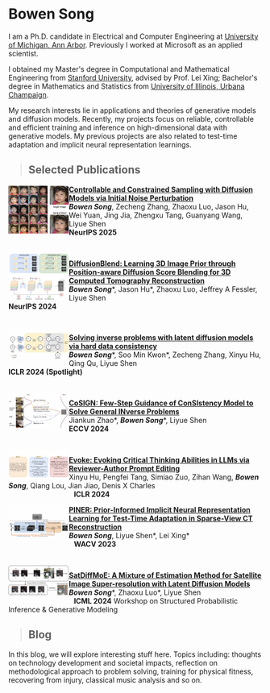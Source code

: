 # Bowen Song

I am a Ph.D. candidate in Electrical and Computer Engineering at [University of Michigan, Ann Arbor](https://www.umich.edu/). Previously I worked at Microsoft as an applied scientist.

I obtained my Master's degree in Computational and Mathematical Engineering from [Stanford University](https://www.stanford.edu/), advised by Prof. Lei Xing; Bachelor's degree in Mathematics and Statistics from [University of Illinois, Urbana Champaign](https://illinois.edu/). 

My research interests lie in applications and theories of generative models and diffusion models. Recently, my projects focus on reliable, controllable and efficient training and inference on high-dimensional data with generative models. My previous projects are also related to test-time adaptation and implicit neural representation learnings.


>## Selected Publications

<img src="https://github.com/efzero/efzero.github.io/blob/main/_layouts/CCS_small.png?raw=true" width="120" align="left"> 

**[Controllable and Constrained Sampling with Diffusion Models via Initial Noise Perturbation](https://arxiv.org/abs/2502.04670)**<br>
***Bowen Song***, Zecheng Zhang, Zhaoxu Luo, Jason Hu, Wei Yuan, Jing Jia, Zhengxu Tang, Guanyang Wang, Liyue Shen<br>
**NeurIPS 2025**

<br clear="left"/>

<img src="https://github.com/efzero/efzero.github.io/blob/main/_layouts/diffusionblend.png?raw=true" width="120" align="left"> 

**[DiffusionBlend: Learning 3D Image Prior through Position-aware Diffusion Score Blending for 3D Computed Tomography Reconstruction](https://arxiv.org/pdf/2406.10211)**<br>
***Bowen Song***\*, Jason Hu\*, Zhaoxu Luo, Jeffrey A Fessler, Liyue Shen<br>
**NeurIPS 2024** 

<br clear = "left"/>

<img src="https://github.com/efzero/efzero.github.io/blob/main/_layouts/ReSample.png?raw=true" width="120" align="left"> 

**[Solving inverse problems with latent diffusion models via hard data consistency](https://openreview.net/forum?id=j8hdRqOUhN)**<br>
***Bowen Song***\*, Soo Min Kwon\*, Zecheng Zhang, Xinyu Hu, Qing Qu, Liyue Shen<br>
**ICLR 2024 (Spotlight)**

<br clear="left"/>

<img src="https://github.com/efzero/efzero.github.io/blob/main/_layouts/cosign.png?raw=true" width="120" align="left"> 

**[CoSIGN: Few-Step Guidance of ConSIstency Model to Solve General INverse Problems](https://arxiv.org/pdf/2407.12676)**<br>
Jiankun Zhao\*, ***Bowen Song***\*, Liyue Shen<br>
**ECCV 2024**

<br clear="left"/>

<img src="https://github.com/efzero/efzero.github.io/blob/main/_layouts/evoke.png?raw=true" width="120" align="left"> 

**[Evoke: Evoking Critical Thinking Abilities in LLMs via Reviewer-Author Prompt Editing](https://openreview.net/forum?id=OXv0zQ1umU)**<br>
Xinyu Hu, Pengfei Tang, Simiao Zuo, Zihan Wang, ***Bowen Song***, Qiang Lou, Jian Jiao, Denis X Charles<br> 
&nbsp;&nbsp;&nbsp;&nbsp;&nbsp;&nbsp;&nbsp;&nbsp;&nbsp;&nbsp;&nbsp;&nbsp;&nbsp;&nbsp;&nbsp;&nbsp;&nbsp;&nbsp;&nbsp;&nbsp;&nbsp;&nbsp;&nbsp;&nbsp;&nbsp;&nbsp;&nbsp;&nbsp;&nbsp;&nbsp;&nbsp;&nbsp;&nbsp;**ICLR 2024**


<img src="https://github.com/efzero/efzero.github.io/blob/main/_layouts/piner.png?raw=true" width="120" align="left"> 

**[PINER: Prior-Informed Implicit Neural Representation Learning for Test-Time Adaptation in Sparse-View CT Reconstruction](https://openaccess.thecvf.com/content/WACV2023/papers/Song_PINER_Prior-Informed_Implicit_Neural_Representation_Learning_for_Test-Time_Adaptation_in_WACV_2023_paper.pdf)**<br>
***Bowen Song***, Liyue Shen\*, Lei Xing\*<br>
&nbsp;&nbsp;&nbsp;&nbsp;&nbsp;&nbsp;&nbsp;&nbsp;&nbsp;&nbsp;&nbsp;&nbsp;&nbsp;&nbsp;&nbsp;&nbsp;&nbsp;&nbsp;&nbsp;&nbsp;&nbsp;&nbsp;&nbsp;&nbsp;&nbsp;&nbsp;&nbsp;&nbsp;&nbsp;&nbsp;&nbsp;&nbsp;&nbsp;**WACV 2023**

<br clear="left"/>

<img src="https://github.com/efzero/efzero.github.io/blob/main/_layouts/satdiffmoe.png?raw=true" width="120" align="left"> 

**[SatDiffMoE: A Mixture of Estimation Method for Satellite Image Super-resolution with Latent Diffusion Models](https://arxiv.org/pdf/2406.10225)**<br>
***Bowen Song***\*, Zhaoxu Luo\*, Liyue Shen<br>
&nbsp;&nbsp;&nbsp;&nbsp;&nbsp;&nbsp;&nbsp;&nbsp;&nbsp;&nbsp;&nbsp;&nbsp;&nbsp;&nbsp;&nbsp;&nbsp;&nbsp;&nbsp;&nbsp;&nbsp;&nbsp;&nbsp;&nbsp;&nbsp;&nbsp;&nbsp;&nbsp;&nbsp;&nbsp;&nbsp;&nbsp;&nbsp;&nbsp;**ICML 2024** Workshop on Structured Probabilistic Inference & Generative Modeling





>## Blog

In this blog, we will explore interesting stuff here. Topics including: thoughts on technology development and societal impacts, reflection on methodological approach to problem solving, training for physical fitness, recovering from injury, classical music analysis and so on.

